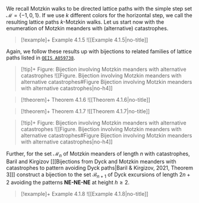 We recall Motzkin walks to be directed lattice paths with the simple step set $\mathcal{M} = \{-1,0,1\}$. If we use $k$ different colors for the horizontal step, we call the resulting lattice paths $k$-Motzkin walks.
Let us start now with the enumeration of Motzkin meanders with (alternative) catastrophes.

> [!example]+ Example 4.1.5
> ![[Example 4.1.5|no-title]]

Again, we follow these results up with bijections to related families of lattice paths listed in [$\texttt{OEIS A059738}$](https://oeis.org/A059738). 

> [!tip]+ Figure: Bijection involving Motzkin meanders with alternative catastrophes
> ![[Figure. Bijection involving Motzkin meanders with alternative catastrophes#Figure Bijection involving Motzkin meanders with alternative catastrophes|no-h4]]



> [!theorem]+ Theorem 4.1.6
> ![[Theorem 4.1.6|no-title]]



> [!theorem]+ Theorem 4.1.7
> ![[Theorem 4.1.7|no-title]]



> [!tip]+ Figure: Bijection involving Motzkin meanders with alternative catastrophes
> ![[Figure. Bijection involving Motzkin meanders with alternative catastrophes#Figure Bijection involving Motzkin meanders with alternative catastrophes|no-h4]]

Further, for the set $\mathcal{M}_n$ of Motzkin meanders of length $n$ with catastrophes, Baril and Kirgizov \[[[Bijections from Dyck and Motzkin meanders with catastrophes to pattern avoiding Dyck paths|Baril & Kirgizov, 2021, Theorem 3]]\] construct a bijection to the set $\mathcal{B}_{n+1}$ of Dyck excursions of length $2n+2$ avoiding the patterns **NE-NE-NE** at height $h \geq 2$.



> [!example]+ Example 4.1.8
> ![[Example 4.1.8|no-title]]


